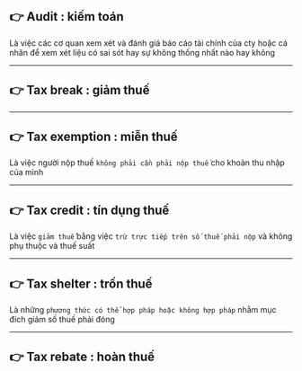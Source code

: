 ## 👉 Audit : kiếm toán

Là việc các cơ quan xem xét và đánh giá báo cáo tài chính của cty hoặc cá nhân để xem xét liệu có sai sót hay sự không thống nhất nào hay không

---

## 👉 Tax break : giảm thuế

---

## 👉 Tax exemption : miễn thuế

Là việc người nộp thuế `không phải cần phải nộp thuế` cho khoản thu nhập của mình

---

## 👉 Tax credit : tín dụng thuế

Là việc `giảm thuế` bằng việc `trừ trực tiếp trên số thuế phải nộp` và không phụ thuộc và thuế suất

---

## 👉 Tax shelter : trốn thuế

Là những `phương thức có thể hợp pháp hoặc không hợp pháp` nhằm mục đích giảm số thuế phải đóng

---

## 👉 Tax rebate : hoàn thuế
